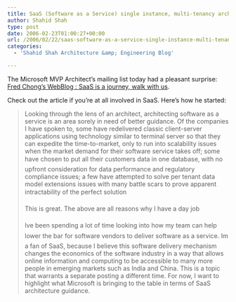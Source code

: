 ```yaml
---
title: SaaS (Software as a Service) single instance, multi-tenancy architecture
author: Shahid Shah
type: post
date: 2006-02-23T01:00:27+00:00
url: /2006/02/22/saas-software-as-a-service-single-instance-multi-tenancy-architecture/
categories:
  - 'Shahid Shah Architecture &amp; Engineering Blog'

---
```

The Microsoft MVP Architect&#8217;s mailing list today had a pleasant surprise: [Fred Chong&#8217;s WebBlog : SaaS is a journey, walk with us][1].

Check out the article if you&#8217;re at all involved in SaaS. Here&#8217;s how he started:

> Looking through the lens of an architect, architecting software as a service is an area sorely in need of better guidance. Of the companies I have spoken to, some have redelivered classic client-server applications using technology similar to terminal server so that they can expedite the time-to-market, only to run into scalability issues when the market demand for their software service takes off; some have chosen to put all their customers data in one database, with no upfront consideration for data performance and regulatory compliance issues; a few have attempted to solve per tenant data model extensions issues with many battle scars to prove apparent intractability of the perfect solution
> 
> This is great. The above are all reasons why I have a day job
> 
> Ive been spending a lot of time looking into how my team can help lower the bar for software vendors to deliver software as a service. Im a fan of SaaS, because I believe this software delivery mechanism changes the economics of the software industry in a way that allows online information and computing to be accessible to many more people in emerging markets such as India and China. This is a topic that warrants a separate posting a different time. For now, I want to highlight what Microsoft is bringing to the table in terms of SaaS architecture guidance.

 [1]: http://blogs.msdn.com/fred_chong/archive/2006/02/17/534633.aspx